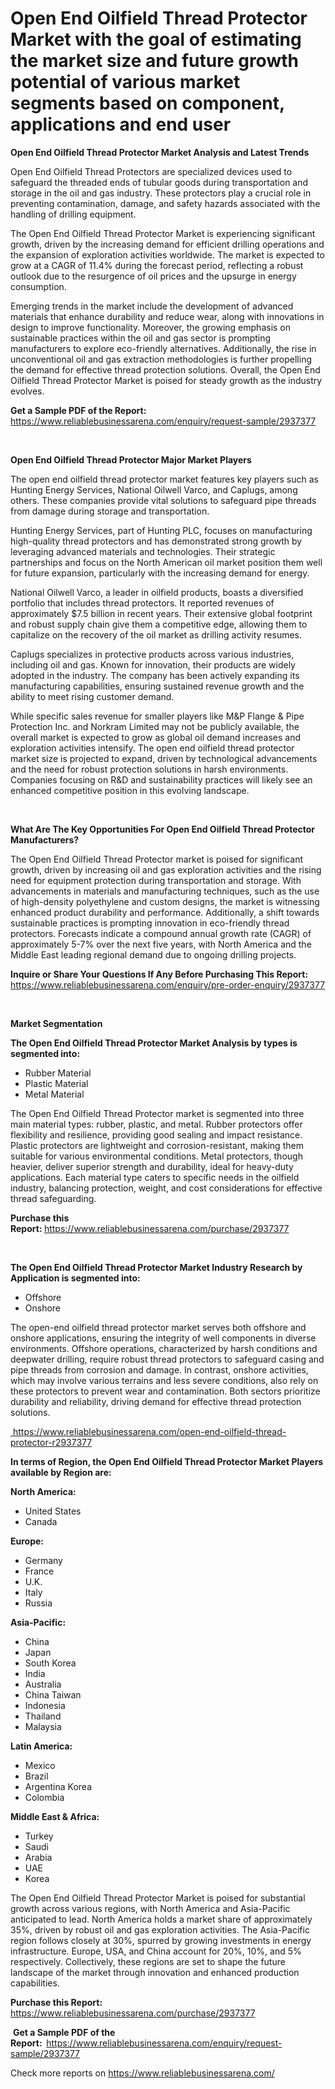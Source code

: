 <p><h1>Open End Oilfield Thread Protector Market with the goal of estimating the market size and future growth potential of various market segments based on component, applications and end user</h1></p><p><strong>Open End Oilfield Thread Protector Market Analysis and Latest Trends</strong></p>
<p><p>Open End Oilfield Thread Protectors are specialized devices used to safeguard the threaded ends of tubular goods during transportation and storage in the oil and gas industry. These protectors play a crucial role in preventing contamination, damage, and safety hazards associated with the handling of drilling equipment. </p><p>The Open End Oilfield Thread Protector Market is experiencing significant growth, driven by the increasing demand for efficient drilling operations and the expansion of exploration activities worldwide. The market is expected to grow at a CAGR of 11.4% during the forecast period, reflecting a robust outlook due to the resurgence of oil prices and the upsurge in energy consumption. </p><p>Emerging trends in the market include the development of advanced materials that enhance durability and reduce wear, along with innovations in design to improve functionality. Moreover, the growing emphasis on sustainable practices within the oil and gas sector is prompting manufacturers to explore eco-friendly alternatives. Additionally, the rise in unconventional oil and gas extraction methodologies is further propelling the demand for effective thread protection solutions. Overall, the Open End Oilfield Thread Protector Market is poised for steady growth as the industry evolves.</p></p>
<p><strong>Get a Sample PDF of the Report:&nbsp;</strong> <a href="https://www.reliablebusinessarena.com/enquiry/request-sample/2937377?utm_campaign=3121&utm_medium=2&utm_source=Github&utm_content=ia&utm_term=14032025&utm_id=open-end-oilfield-thread-protector">https://www.reliablebusinessarena.com/enquiry/request-sample/2937377</a></p>
<p>&nbsp;</p>
<p><strong>Open End Oilfield Thread Protector Major Market Players</strong></p>
<p><p>The open end oilfield thread protector market features key players such as Hunting Energy Services, National Oilwell Varco, and Caplugs, among others. These companies provide vital solutions to safeguard pipe threads from damage during storage and transportation.</p><p>Hunting Energy Services, part of Hunting PLC, focuses on manufacturing high-quality thread protectors and has demonstrated strong growth by leveraging advanced materials and technologies. Their strategic partnerships and focus on the North American oil market position them well for future expansion, particularly with the increasing demand for energy.</p><p>National Oilwell Varco, a leader in oilfield products, boasts a diversified portfolio that includes thread protectors. It reported revenues of approximately $7.5 billion in recent years. Their extensive global footprint and robust supply chain give them a competitive edge, allowing them to capitalize on the recovery of the oil market as drilling activity resumes.</p><p>Caplugs specializes in protective products across various industries, including oil and gas. Known for innovation, their products are widely adopted in the industry. The company has been actively expanding its manufacturing capabilities, ensuring sustained revenue growth and the ability to meet rising customer demand.</p><p>While specific sales revenue for smaller players like M&P Flange & Pipe Protection Inc. and Norkram Limited may not be publicly available, the overall market is expected to grow as global oil demand increases and exploration activities intensify. The open end oilfield thread protector market size is projected to expand, driven by technological advancements and the need for robust protection solutions in harsh environments. Companies focusing on R&D and sustainability practices will likely see an enhanced competitive position in this evolving landscape.</p></p>
<p>&nbsp;</p>
<p><strong>What Are The Key Opportunities For Open End Oilfield Thread Protector Manufacturers?</strong></p>
<p><p>The Open End Oilfield Thread Protector market is poised for significant growth, driven by increasing oil and gas exploration activities and the rising need for equipment protection during transportation and storage. With advancements in materials and manufacturing techniques, such as the use of high-density polyethylene and custom designs, the market is witnessing enhanced product durability and performance. Additionally, a shift towards sustainable practices is prompting innovation in eco-friendly thread protectors. Forecasts indicate a compound annual growth rate (CAGR) of approximately 5-7% over the next five years, with North America and the Middle East leading regional demand due to ongoing drilling projects.</p></p>
<p><strong>Inquire or Share Your Questions If Any Before Purchasing This Report:</strong> <a href="https://www.reliablebusinessarena.com/enquiry/pre-order-enquiry/2937377?utm_campaign=3121&utm_medium=2&utm_source=Github&utm_content=ia&utm_term=14032025&utm_id=open-end-oilfield-thread-protector">https://www.reliablebusinessarena.com/enquiry/pre-order-enquiry/2937377</a></p>
<p>&nbsp;</p>
<p><strong>Market Segmentation</strong></p>
<p><strong>The Open End Oilfield Thread Protector Market Analysis by types is segmented into:</strong></p>
<p><ul><li>Rubber Material</li><li>Plastic Material</li><li>Metal Material</li></ul></p>
<p><p>The Open End Oilfield Thread Protector market is segmented into three main material types: rubber, plastic, and metal. Rubber protectors offer flexibility and resilience, providing good sealing and impact resistance. Plastic protectors are lightweight and corrosion-resistant, making them suitable for various environmental conditions. Metal protectors, though heavier, deliver superior strength and durability, ideal for heavy-duty applications. Each material type caters to specific needs in the oilfield industry, balancing protection, weight, and cost considerations for effective thread safeguarding.</p></p>
<p><strong>Purchase this Report:&nbsp;</strong><a href="https://www.reliablebusinessarena.com/purchase/2937377?utm_campaign=3121&utm_medium=2&utm_source=Github&utm_content=ia&utm_term=14032025&utm_id=open-end-oilfield-thread-protector">https://www.reliablebusinessarena.com/purchase/2937377</a></p>
<p>&nbsp;</p>
<p><strong>The Open End Oilfield Thread Protector Market Industry Research by Application is segmented into:</strong></p>
<p><ul><li>Offshore</li><li>Onshore</li></ul></p>
<p><p>The open-end oilfield thread protector market serves both offshore and onshore applications, ensuring the integrity of well components in diverse environments. Offshore operations, characterized by harsh conditions and deepwater drilling, require robust thread protectors to safeguard casing and pipe threads from corrosion and damage. In contrast, onshore activities, which may involve various terrains and less severe conditions, also rely on these protectors to prevent wear and contamination. Both sectors prioritize durability and reliability, driving demand for effective thread protection solutions.</p></p>
<p><a href="https://www.reliablebusinessarena.com/open-end-oilfield-thread-protector-r2937377?utm_campaign=3121&utm_medium=2&utm_source=Github&utm_content=ia&utm_term=14032025&utm_id=open-end-oilfield-thread-protector">&nbsp;https://www.reliablebusinessarena.com/open-end-oilfield-thread-protector-r2937377</a></p>
<p><strong>In terms of Region, the Open End Oilfield Thread Protector Market Players available by Region are:</strong></p>
<p>
    <p> <strong> North America: </strong>
        <ul>
            <li>United States</li>
            <li>Canada</li>
        </ul>
        </p> 
    <p> <strong> Europe: </strong>
        <ul>
            <li>Germany</li>
            <li>France</li>
            <li>U.K.</li>
            <li>Italy</li>
            <li>Russia</li>
        </ul>
        </p> 
    <p> <strong> Asia-Pacific: </strong>
        <ul>
            <li>China</li>
            <li>Japan</li>
            <li>South Korea</li>
            <li>India</li>
            <li>Australia</li>
            <li>China Taiwan</li>
            <li>Indonesia</li>
            <li>Thailand</li>
            <li>Malaysia</li>
        </ul>
        </p> 
    <p> <strong> Latin America: </strong>
        <ul>
            <li>Mexico</li>
            <li>Brazil</li>
            <li>Argentina Korea</li>
            <li>Colombia</li>
        </ul>
        </p> 
    <p> <strong> Middle East & Africa: </strong>
        <ul>
            <li>Turkey</li>
            <li>Saudi</li>
            <li>Arabia</li>
            <li>UAE</li>
            <li>Korea</li>
        </ul>
    </p>
    </p>
<p><p>The Open End Oilfield Thread Protector Market is poised for substantial growth across various regions, with North America and Asia-Pacific anticipated to lead. North America holds a market share of approximately 35%, driven by robust oil and gas exploration activities. The Asia-Pacific region follows closely at 30%, spurred by growing investments in energy infrastructure. Europe, USA, and China account for 20%, 10%, and 5% respectively. Collectively, these regions are set to shape the future landscape of the market through innovation and enhanced production capabilities.</p></p>
<p><strong>Purchase this Report: </strong><a href="https://www.reliablebusinessarena.com/purchase/2937377?utm_campaign=3121&utm_medium=2&utm_source=Github&utm_content=ia&utm_term=14032025&utm_id=open-end-oilfield-thread-protector">https://www.reliablebusinessarena.com/purchase/2937377</a></p>
<p>&nbsp;<strong>Get a Sample PDF of the Report:&nbsp;&nbsp;</strong><a href="https://www.reliablebusinessarena.com/enquiry/request-sample/2937377?utm_campaign=3121&utm_medium=2&utm_source=Github&utm_content=ia&utm_term=14032025&utm_id=open-end-oilfield-thread-protector">https://www.reliablebusinessarena.com/enquiry/request-sample/2937377</a></p>
<p><strong></strong></p>
<p>Check more reports on <a href="https://www.reliablebusinessarena.com/?utm_campaign=3121&utm_medium=2&utm_source=Github&utm_content=ia&utm_term=14032025&utm_id=open-end-oilfield-thread-protector">https://www.reliablebusinessarena.com/</a></p>
